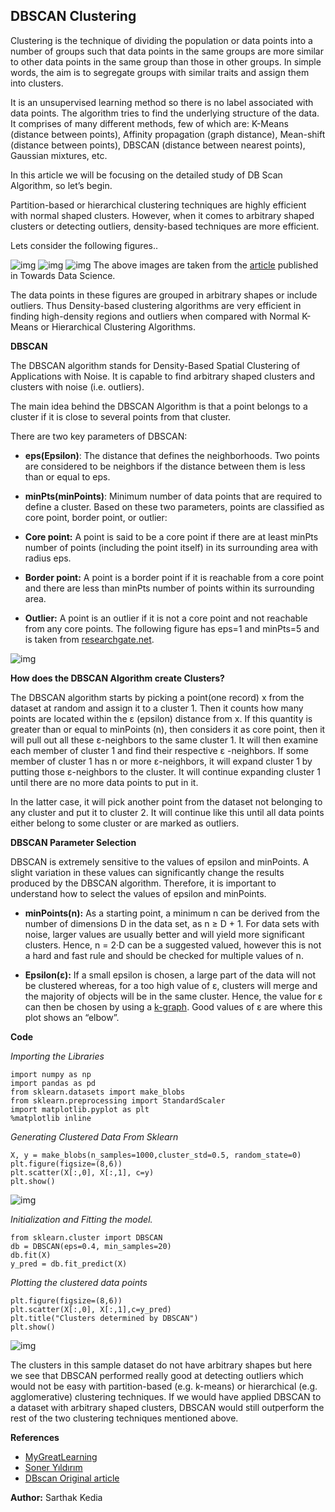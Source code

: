 ## DBSCAN Clustering
Clustering is the technique of dividing the population or data points into a number of groups such that data points in the same groups are more similar to other data points in the same group than those in other groups. In simple words, the aim is to segregate groups with similar traits and assign them into clusters.

It is an unsupervised learning method so there is no label associated with data points. The algorithm tries to find the underlying structure of the data. It comprises of many different methods, few of which are: K-Means (distance between points), Affinity propagation (graph distance), Mean-shift (distance between points), DBSCAN (distance between nearest points), Gaussian mixtures, etc.

In this article we will be focusing on the detailed study of DB Scan Algorithm, so let’s begin.

Partition-based or hierarchical clustering techniques are highly efficient with normal shaped clusters. However, when it comes to arbitrary shaped clusters or detecting outliers, density-based techniques are more efficient.

Lets consider the following figures..

![img](https://miro.medium.com/max/1024/1*iSyysRBup5mfm3U9s4uUQA.png)
![img](https://miro.medium.com/max/812/1*J-h6Bt9xWPfLswS66ijEvw.png)
![img](https://miro.medium.com/max/672/1*oGM9TBm_Cth-bs06rvjAmw.png)
The above images are taken from the [article](https://towardsdatascience.com/dbscan-clustering-explained-97556a2ad556) published in Towards Data Science.


The data points in these figures are grouped in arbitrary shapes or include outliers. Thus Density-based clustering algorithms are very efficient in finding high-density regions and outliers when compared with Normal K-Means or Hierarchical Clustering Algorithms.

**DBSCAN**

The DBSCAN algorithm stands for Density-Based Spatial Clustering of Applications with Noise. It is capable to find arbitrary shaped clusters and clusters with noise (i.e. outliers).

The main idea behind the DBSCAN Algorithm is that a point belongs to a cluster if it is close to several points from that cluster.

There are two key parameters of DBSCAN:

* **eps(Epsilon)**: The distance that defines the neighborhoods. Two points are considered to be neighbors if the distance between them is less than or equal to eps.
* **minPts(minPoints)**: Minimum number of data points that are required to define a cluster.
Based on these two parameters, points are classified as core point, border point, or outlier:

* **Core point:** A point is said to be a core point if there are at least minPts number of points (including the point itself) in its surrounding area with radius eps.
* **Border point:** A point is a border point if it is reachable from a core point and there are less than minPts number of points within its surrounding area.
* **Outlier:** A point is an outlier if it is not a core point and not reachable from any core points.
The following figure has eps=1 and minPts=5 and is taken from [researchgate.net](https://www.researchgate.net/publication/334809161_ANOMALOUS_ACTIVITY_DETECTION_FROM_DAILY_SOCIAL_MEDIA_USER_MOBILITY_DATA).

![img](https://miro.medium.com/max/704/1*FnV-x4Kpo7oBwUnTWwaccA.png)

**How does the DBSCAN Algorithm create Clusters?**

The DBSCAN algorithm starts by picking a point(one record) x from the dataset at random and assign it to a cluster 1. Then it counts how many points are located within the ε (epsilon) distance from x. If this quantity is greater than or equal to minPoints (n), then considers it as core point, then it will pull out all these ε-neighbors to the same cluster 1. It will then examine each member of cluster 1 and find their respective ε -neighbors. If some member of cluster 1 has n or more ε-neighbors, it will expand cluster 1 by putting those ε-neighbors to the cluster. It will continue expanding cluster 1 until there are no more data points to put in it.

In the latter case, it will pick another point from the dataset not belonging to any cluster and put it to cluster 2. It will continue like this until all data points either belong to some cluster or are marked as outliers.

**DBSCAN Parameter Selection**

DBSCAN is extremely sensitive to the values of epsilon and minPoints. A slight variation in these values can significantly change the results produced by the DBSCAN algorithm. Therefore, it is important to understand how to select the values of epsilon and minPoints.

* **minPoints(n):**
As a starting point, a minimum n can be derived from the number of dimensions D in the data set, as n ≥ D + 1. For data sets with noise, larger values are usually better and will yield more significant clusters. Hence, n = 2·D can be a suggested valued, however this is not a hard and fast rule and should be checked for multiple values of n.

* **Epsilon(ε):**
If a small epsilon is chosen, a large part of the data will not be clustered whereas, for a too high value of ε, clusters will merge and the majority of objects will be in the same cluster. Hence, the value for ε can then be chosen by using a [k-graph](https://en.wikipedia.org/wiki/Nearest_neighbor_graph). Good values of ε are where this plot shows an “elbow”.

**Code**

*Importing the Libraries*
```
import numpy as np
import pandas as pd
from sklearn.datasets import make_blobs
from sklearn.preprocessing import StandardScaler
import matplotlib.pyplot as plt
%matplotlib inline
```
*Generating Clustered Data From Sklearn*
```
X, y = make_blobs(n_samples=1000,cluster_std=0.5, random_state=0)
plt.figure(figsize=(8,6))
plt.scatter(X[:,0], X[:,1], c=y)
plt.show()
```
![img](https://miro.medium.com/max/948/1*U7SlHSmNUUB9p_sNUPW5Tg.png)

*Initialization and Fitting the model.*
```
from sklearn.cluster import DBSCAN
db = DBSCAN(eps=0.4, min_samples=20)
db.fit(X)
y_pred = db.fit_predict(X)
```

*Plotting the clustered data points*
```
plt.figure(figsize=(8,6))
plt.scatter(X[:,0], X[:,1],c=y_pred)
plt.title("Clusters determined by DBSCAN")
plt.show()
```
![img](https://miro.medium.com/max/948/1*tYEfdtBbIFf7KzIsjmPfsw.png)

The clusters in this sample dataset do not have arbitrary shapes but here we see that DBSCAN performed really good at detecting outliers which would not be easy with partition-based (e.g. k-means) or hierarchical (e.g. agglomerative) clustering techniques. If we would have applied DBSCAN to a dataset with arbitrary shaped clusters, DBSCAN would still outperform the rest of the two clustering techniques mentioned above.

**References**

* [MyGreatLearning](https://www.mygreatlearning.com/blog/dbscan-algorithm/)
* [Soner Yıldırım](https://towardsdatascience.com/dbscan-clustering-explained-97556a2ad556)
* [DBscan Original article](https://www.vevesta.com/blog/11_DBSCAN_Clustering?utm_source=GitHub_VevestaX)

**Author:** Sarthak Kedia
